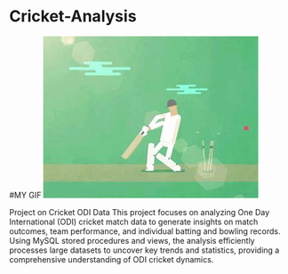 # Cricket-Analysis
#MY GIF
![](https://github.com/jyothsnacreator/Cricket-Analysis/blob/main/ODI.gif)

Project on Cricket ODI Data 
This project focuses on analyzing One Day International (ODI) cricket match data to generate insights on match outcomes, team performance, and individual batting and bowling records. Using MySQL stored procedures and views, the analysis efficiently processes large datasets to uncover key trends and statistics, providing a comprehensive understanding of ODI cricket dynamics.
